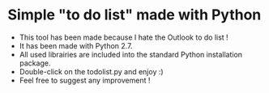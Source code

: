 # Simple "to do list" made with Python

- This tool has been made because I hate the Outlook to do list !
- It has been made with Python 2.7.
- All used librairies are included into the standard Python installation package.
- Double-click on the todolist.py and enjoy :)
- Feel free to suggest any improvement !
